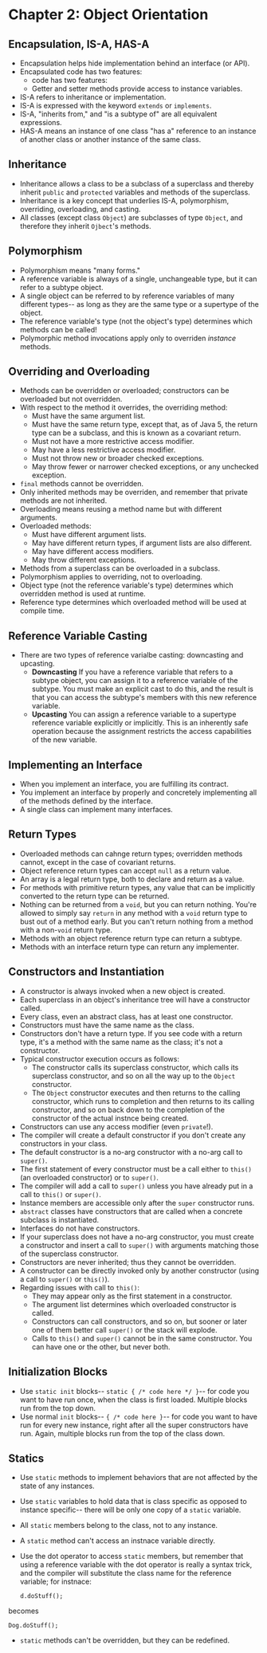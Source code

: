 # Chapter 2: Object Orientation

## Encapsulation, IS-A, HAS-A
* Encapsulation helps hide implementation behind an interface (or API).
* Encapsulated code has two features:
  * code has two features:
  * Getter and setter methods provide access to instance variables.
* IS-A refers to inheritance or implementation.
* IS-A is expressed with the keyword `extends` or `implements`.
* IS-A, "inherits from," and "is a subtype of" are all equivalent expressions.
* HAS-A means an instance of one class "has a" reference to an instance of another class or another instance of the same class.

## Inheritance
* Inheritance allows a class to be a subclass of a superclass and thereby inherit `public` and `protected` variables and methods of the superclass.
* Inheritance is a key concept that underlies IS-A, polymorphism, overriding, overloading, and casting.
* All classes (except class `Object`) are subclasses of type `Object`, and therefore they inherit `Ojbect`'s methods.

## Polymorphism
* Polymorphism means "many forms."
* A reference variable is always of a single, unchangeable type, but it can refer to a subtype object.
* A single object can be referred to by reference variables of many different types-- as long as they are the same type or a supertype of the object.
* The reference variable's type (not the object's type) determines which methods can be called!
* Polymorphic method invocations apply only to overriden _instance_ methods.

## Overriding and Overloading
* Methods can be overridden or overloaded; constructors can be overloaded but not overridden.
* With respect to the method it overrides, the overriding method:
  * Must have the same argument list.
  * Must have the same return type, except that, as of Java 5, the return type can be a subclass, and this is known as a covariant return.
  * Must not have a more restrictive access modifier.
  * May have a less restrictive access modifier.
  * Must not throw new or broader checked exceptions.
  * May throw fewer or narrower checked exceptions, or any unchecked exception.
* `final` methods cannot be overridden.
* Only inherited methods may be overriden, and remember that private methods are not inherited.
* Overloading means reusing a method name but with different arguments.
* Overloaded methods:
  * Must have different argument lists.
  * May have different return types, if argument lists are also different.
  * May have different access modifiers.
  * May throw different exceptions.
* Methods from a superclass can be overloaded in a subclass.
* Polymorphism applies to overriding, not to overloading.
* Object type (not the reference variable's type) determines which overridden method is used at runtime.
* Reference type determines which overloaded method will be used at compile time.

## Reference Variable Casting
* There are two types of reference varialbe casting: downcasting and upcasting.
  * __Downcasting__ If you have a reference variable that refers to a subtype object, you can assign it to a reference variable of the subtype. You must make an explicit cast to do this, and the result is that you can access the subtype's members with this new reference variable.
  * __Upcasting__ You can assign a reference variable to a supertype reference variable explicitly or implicitly. This is an inherently safe operation because the assignment restricts the access capabilities of the new variable.

## Implementing an Interface
* When you implement an interface, you are fulfilling its contract.
* You implement an interface by properly and concretely implementing all of the methods defined by the interface.
* A single class can implement many interfaces.

## Return Types
* Overloaded methods can cahnge return types; overridden methods cannot, except in the case of covariant returns.
* Object reference return types can accept `null` as a return value.
* An array is a legal return type, both to declare and return as a value.
* For methods with primitive return types, any value that can be implicitly converted to the return type can be returned.
* Nothing can be returned from a `void`, but you can return nothing. You're allowed to simply say `return` in any method with a `void` return type to bust out of a method early. But you can't return nothing from a method with a non-`void` return type.
* Methods with an object reference return type can return a subtype.
* Methods with an interface return type can return any implementer.

## Constructors and Instantiation
* A constructor is always invoked when a new object is created.
* Each superclass in an object's inheritance tree will have a constructor called.
* Every class, even an abstract class, has at least one constructor.
* Constructors must have the same name as the class.
* Constructors don't have a return type. If you see code with a return type, it's a method with the same name as the class; it's not a constructor.
* Typical constructor execution occurs as follows:
  * The constructor calls its superclass constructor, which calls its superclass constructor, and so on all the way up to the `Object` constructor.
  * The `Object` constructor executes and then returns to the calling constructor, which runs to completion and then returns to its calling constructor, and so on back down to the completion of the constructor of the actual instnce being created.
* Constructors can use any access modifier (even `private`!).
* The compiler will create a default constructor if you don't create any constructors in your class.
* The default constructor is a no-arg constructor with a no-arg call to `super()`.
* The first statement of every constructor must be a call either to `this()` (an overloaded constructor) or to `super()`.
* The compiler will add a call to `super()` unless you have already put in a call to `this()` or `super()`.
* Instance members are accessible only after the `super` constructor runs.
* `abstract` classes have constructors that are called when a concrete subclass is instantiated.
* Interfaces do not have constructors.
* If your superclass does not have a no-arg constructor, you must create a constructor and insert a call to `super()` with arguments matching those of the superclass constructor.
* Constructors are never inherited; thus they cannot be overridden.
* A constructor can be directly invoked only by another constructor (using a call to `super()` or `this()`).
* Regarding issues with call to `this()`:
  * They may appear only as the first statement in a constructor.
  * The argument list determines which overloaded constructor is called.
  * Constructors can call constructors, and so on, but sooner or later one of them better call `super()` or the stack will explode.
  * Calls to `this()` and `super()` cannot be in the same constructor. You can have one or the other, but never both.

## Initialization Blocks
* Use `static init` blocks-- `static { /* code here */ }`-- for code you want to have run once, when the class is first loaded. Multiple blocks run from the top down.
* Use normal `init` blocks-- `{ /* code here }`-- for code you want to have run for every new instance, right after all the super constructors have run. Again, multiple blocks run from the top of the class down.

## Statics
* Use `static` methods to implement behaviors that are not affected by the state of any instances.
* Use `static` variables to hold data that is class specific as opposed to instance specific-- there will be only one copy of a `static` variable.
* All `static` members belong to the class, not to any instance.
* A `static` method can't access an instnace variable directly.
* Use the dot operator to access `static` members, but remember that using a reference variable with the dot operator is really a syntax trick, and the compiler will substitute the class name for the reference variable; for instnace:

  `d.doStuff();`

becomes

  `Dog.doStuff();`
* `static` methods can't be overridden, but they can be redefined.

